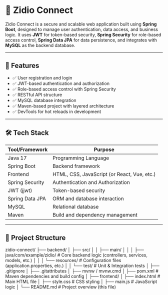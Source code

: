 # 🔐 Zidio Connect

Zidio Connect is a secure and scalable web application built using **Spring Boot**, designed to manage user authentication, data access, and business logic. It uses **JWT** for token-based security, **Spring Security** for role-based access control, **Spring Data JPA** for data persistence, and integrates with **MySQL** as the backend database.

---

## 🚀 Features

- ✅ User registration and login
- ✅ JWT-based authentication and authorization
- ✅ Role-based access control with Spring Security
- ✅ RESTful API structure
- ✅ MySQL database integration
- ✅ Maven-based project with layered architecture
- ✅ DevTools for hot reloads in development

---

## 🛠️ Tech Stack

| Tool/Framework       | Purpose                            |
|----------------------|------------------------------------|
| Java 17              | Programming Language               |
| Spring Boot          | Backend framework                  |
| Frontend     | HTML, CSS, JavaScript (or React, Vue, etc.) |
| Spring Security      | Authentication and Authorization   |
| JWT (jjwt)           | Token-based security               |
| Spring Data JPA      | ORM and database interaction       |
| MySQL                | Relational database                |
| Maven                | Build and dependency management    |

---

## 📁 Project Structure
zidio-connect/
├── backend/
│   ├── src/
│   │   ├── main/
│   │   │   ├── java/com/example/zidio/       # Core backend logic (controllers, services, models, etc.)
│   │   │   └── resources/                    # Configuration files (application.properties, etc.)
│   │   └── test/                             # Unit & Integration tests
│   ├── .gitignore
│   ├── .gitattributes
│   ├── mvnw / mvnw.cmd
│   ├── pom.xml                               # Maven dependencies and build config
│
├── frontend/
│   ├── index.html                            # Main HTML file
│   ├── style.css                             # CSS styling
│   ├── main.js                               # JavaScript logic
│
└── README.md                                 # Project overview (this file)

